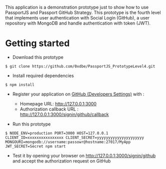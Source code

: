 
This application is a demonstration prototype just to show how to use PassportJS and Passport GitHub Strategy. This prototype is the fourth level that implements user authentication with Social Login (GitHub), a user repository with MongoDB and handle authentication with token (JWT).

# Getting started

* Download this prototype

```console
$ git clone https://github.com/0xdbe/PassportJS_PrototypeLevel4.git
```

* Install required dependencies

```console
$ npm install
```

* Register your application on [GitHub (Developers Settings)](https://github.com/settings/developers) with :
  - Homepage URL: http://127.0.0.1:3000
  - Authorization callback URL : http://127.0.0.1:3000/signin/github/callback

* Run this prototype

```console
$ NODE_ENV=production PORT=3000 HOST=127.0.0.1 CLIENT_ID=xxxxxxxxxxxxxxxx CLIENT_SECRET=yyyyyyyyyyyyyyyyyyyyy MONGOURI=mongodb://username:passowr@hostname:27017/MyApp JWT_SECRET=Secret npm start
```

* Test it by opening your browser on http://127.0.0.1:3000/signin/github and accept the authorization request on GitHub
